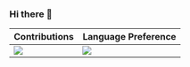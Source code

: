 ### Hi there 👋

|   Contributions   |   Language Preference   |
| ---- | ---- |
|   ![](https://github-readme-stats.vercel.app/api?username=salan668&count_private=true&show_icons=true&theme=radical)   |![](https://github-readme-stats.vercel.app/api/top-langs/?username=zhangjingcode&count_private=true&show_icons=true&theme=radical&layout=compact)|
<!--
**zhangjingcode/zhangjingcode** is a ✨ _special_ ✨ repository because its `README.md` (this file) appears on your GitHub profile.

Here are some ideas to get you started:

- 🔭 I’m currently working on ...
- 🌱 I’m currently learning ...
- 👯 I’m looking to collaborate on ...
- 🤔 I’m looking for help with ...
- 💬 Ask me about ...
- 📫 How to reach me: ...
- 😄 Pronouns: ...
- ⚡ Fun fact: ...
-->
